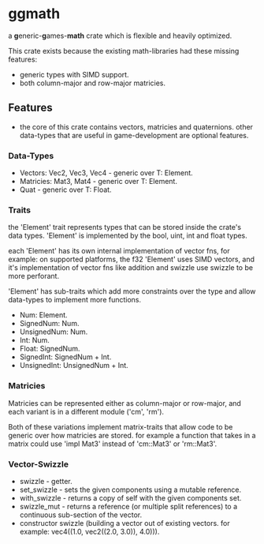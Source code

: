 # ggmath
a **g**eneric-**g**ames-**math** crate which is flexible and heavily optimized.

This crate exists because the existing math-libraries had these missing features:

* generic types with SIMD support.
* both column-major and row-major matricies.

## Features

* the core of this crate contains vectors, matricies and quaternions. other data-types that are useful in game-development are optional features.

### Data-Types

* Vectors: Vec2, Vec3, Vec4 - generic over T: Element.
* Matricies: Mat3, Mat4 - generic over T: Element.
* Quat - generic over T: Float.

### Traits

the 'Element' trait represents types that can be stored inside the crate's data types.
'Element' is implemented by the bool, uint, int and float types.

each 'Element' has its own internal implementation of vector fns, for example: on supported platforms, the f32 'Element' uses SIMD vectors, and it's implementation of vector fns like addition and swizzle use swizzle to be more perforant.

'Element' has sub-traits which add more constraints over the type and allow data-types to implement more functions.

* Num: Element.
* SignedNum: Num.
* UnsignedNum: Num.
* Int: Num.
* Float: SignedNum.
* SignedInt: SignedNum + Int.
* UnsignedInt: UnsignedNum + Int.

### Matricies

Matricies can be represented either as column-major or row-major, and each variant is in a different module ('cm', 'rm').

Both of these variations implement matrix-traits that allow code to be generic over how matricies are stored.
for example a function that takes in a matrix could use 'impl Mat3' instead of 'cm::Mat3' or 'rm::Mat3'.

### Vector-Swizzle

* swizzle - getter.
* set_swizzle - sets the given components using a mutable reference.
* with_swizzle - returns a copy of self with the given components set.
* swizzle_mut - returns a reference (or multiple split references) to a continuous sub-section of the vector.
* constructor swizzle (building a vector out of existing vectors. for example: vec4((1.0, vec2((2.0, 3.0)), 4.0))).
